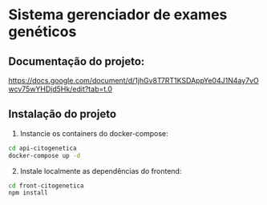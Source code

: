 # Sistema gerenciador de exames genéticos
## Documentação do projeto: 
https://docs.google.com/document/d/1jhGv8T7RT1KSDAppYe04J1N4ay7vOwcv75wYHDjd5Hk/edit?tab=t.0

## Instalação do projeto
1. Instancie os containers do docker-compose:
```bash
cd api-citogenetica
docker-compose up -d
```

2. Instale localmente as dependências do frontend:
```bash
cd front-citogenetica
npm install
```